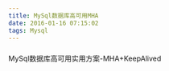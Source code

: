 ```yaml
---
title: MySql数据库高可用MHA
date: 2016-01-16 07:15:02
tags: Mysql
---
```


###
MySql数据库高可用实用方案-MHA+KeepAlived